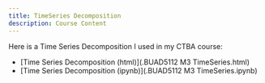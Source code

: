 ```yaml
---
title: TimeSeries Decomposition
description: Course Content
---
```


Here is a Time Series Decomposition I used in my CTBA course:
-  [Time Series Decomposition (html)](.BUAD5112 M3 TimeSeries.html)
-  [Time Series Decomposition (ipynb)](.BUAD5112 M3 TimeSeries.ipynb)
